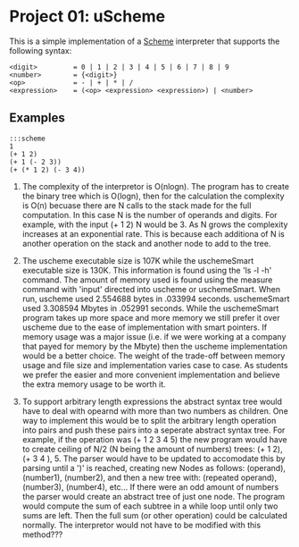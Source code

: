 Project 01: uScheme
===================

This is a simple implementation of a [Scheme] interpreter that supports the
following syntax:

    <digit>         = 0 | 1 | 2 | 3 | 4 | 5 | 6 | 7 | 8 | 9
    <number>        = {<digit>}
    <op>            = - | + | * | /
    <expression>    = (<op> <expression> <expression>) | <number>

Examples
--------

    :::scheme
    1
    (+ 1 2)
    (+ 1 (- 2 3))
    (+ (* 1 2) (- 3 4))

[Scheme]:   https://en.wikipedia.org/wiki/Scheme_(programming_language)


1. The complexity of the interpretor is O(nlogn).  The program has to create the binary tree which is O(logn), then for the calculation the complexity is O(n) becuase there are N calls to the stack made for the full computation.  In this case N is the number of operands and digits.  For example, with the input (+ 1 2) N would be 3.  As N grows the complexity increases at an exponential rate.  This is because each additiona of N is another operation on the stack and another node to add to the tree.  

2. The uscheme executable size is 107K while the uschemeSmart executable size is 130K.  This information is found using the 'ls -l -h' command.  The amount of memory used is found using the measure command with 'input' directed into uscheme or uschemeSmart.  When run, uscheme used 2.554688 bytes in .033994 seconds.  uschemeSmart used 3.308594 Mbytes in .052991 seconds.   While the uschemeSmart program takes up more space and more memory we still prefer it over uscheme due to the ease of implementation with smart pointers.  If memory usage was a major issue (i.e. if we were working at a company that payed for memory by the Mbyte) then the uscheme implementation would be a better choice.  The weight of the trade-off between memory usage and file size and implementation varies case to case.  As students we prefer the easier and more convenient implementation and believe the extra memory usage to be worth it.  

3. To support arbitrary length expressions the abstract syntax tree would have to deal with opearnd with more than two numbers as children.  One way to implement this would be to split the arbitrary length operation into pairs and push these pairs into a seperate abstract syntax tree.  For example, if the operation was (+ 1 2 3 4 5) the new program would have to create ceiling of N/2 (N being the amount of numbers) trees: (+ 1 2), (+ 3 4 ), 5.  The parser would have to be updated to accomodate this by parsing until a ')' is reached, creating new Nodes as follows: (operand), (number1), (number2), and then a new tree with: (repeated operand), (number3), (number4), etc...  If there were an odd amount of numbers the parser would create an abstract tree of just one node.  The program would compute the sum of each subtree in a while loop until only two sums are left.  Then the full sum (or other operation) could be calculated normally.  The interpretor would not have to be modified with this method??? 

